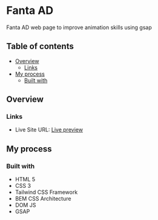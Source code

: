 # Fanta AD

Fanta AD web page to improve animation skills using gsap

## Table of contents

- [Overview](#overview)
  - [Links](#links)
- [My process](#my-process)
  - [Built with](#built-with)

## Overview

### Links

- Live Site URL: [Live preview](https://shady-mo.github.io/Fanta-AD/)

## My process

### Built with

- HTML 5
- CSS 3
- Tailwind CSS Framework
- BEM CSS Architecture
- DOM JS
- GSAP
